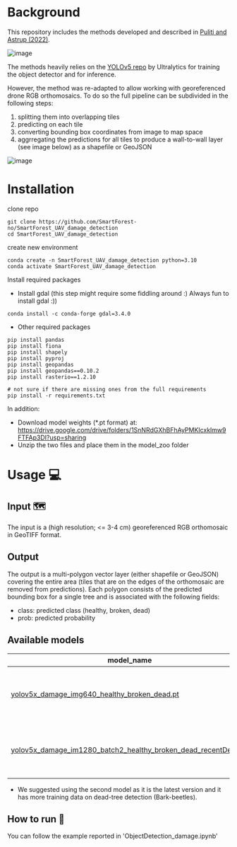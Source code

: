 # Background
This repository includes the methods developed and described in [Puliti and Astrup (2022)](https://www.sciencedirect.com/science/article/pii/S1569843222001431). 

![image](https://user-images.githubusercontent.com/5663984/182541232-ea6de486-c3be-402f-b2a9-1778633e828b.png)

The methods heavily relies on the [YOLOv5 repo](https://github.com/ultralytics/yolov5) by Ultralytics for training the object detector and for inference. 

However, the method was re-adapted to allow working with georeferenced drone RGB orthomosaics. To do so the full pipeline can be subdivided in the following steps:
1) splitting them into overlapping tiles 
2) predicting on each tile
3) converting bounding box coordinates from image to map space
4) aggrregating the predictions for all tiles to produce a wall-to-wall layer (see image below) as a shapefile or GeoJSON

![image](https://user-images.githubusercontent.com/5663984/182541309-fb344a62-8497-4d74-b81e-50c13c146193.png)

# Installation
clone repo
```
git clone https://github.com/SmartForest-no/SmartForest_UAV_damage_detection
cd SmartForest_UAV_damage_detection
```

create new environment
```
conda create -n SmartForest_UAV_damage_detection python=3.10
conda activate SmartForest_UAV_damage_detection

```

Install required packages
- Install gdal (this step might require some fiddling around :) Always fun to install gdal :))
```
conda install -c conda-forge gdal=3.4.0
```

- Other required packages
```
pip install pandas 
pip install fiona
pip install shapely
pip install pyproj
pip install geopandas
pip install geopandas==0.10.2
pip install rasterio==1.2.10

# not sure if there are missing ones from the full requirements
pip install -r requirements.txt
```

In addition:
- Download model weights (*.pt format) at: https://drive.google.com/drive/folders/1SnNRdGXhBFhAyPMKIcxklmw9FTFAp3DI?usp=sharing
- Unzip the two files and place them in the model_zoo folder

# Usage 💻
## Input 🗺️ 
The input is a (high resolution; <= 3-4 cm) georeferenced RGB orthomosaic in GeoTIFF format.

## Output
The output is a multi-polygon vector layer (either shapefile or GeoJSON) covering the entire area (tiles that are on the edges of the orthomosaic are removed from predictions). Each polygon consists of the predicted bounding box for a single tree and is associated with the following fields:

- class: predicted class (healthy, broken, dead)
- prob: predicted probability

## Available models
| model_name  | description | Classes | 
| ------------- | ------------- | ------------- |
| [yolov5x_damage_img640_healthy_broken_dead.pt](https://drive.google.com/file/d/1X5VCoClRe8pqSPQwoUpVKYM9psLAlVM4/view?usp=drive_link) | model used in the original snowbreak detection paper | healthy, broken-top, dead|
| [yolov5x_damage_im1280_batch2_healthy_broken_dead_recentDead.pt](https://drive.google.com/file/d/15zVwPJy1Qu9fLcx0yBtAb6wjXE1qOHXj/view?usp=drive_link) | retrained model with more bark-beatle affected areas | healthy, broken-top, dead, recently dead|

* We suggested using the second model as it is the latest version and it has more training data on dead-tree detection (Bark-beetles).

## How to run 🏃
You can follow the example reported in 'ObjectDetection_damage.ipynb'





